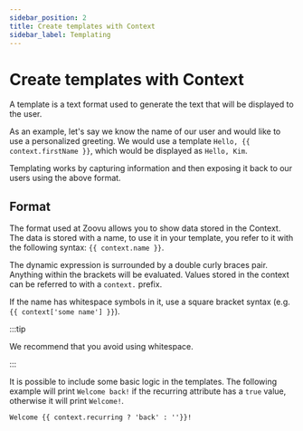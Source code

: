 ```yaml
---
sidebar_position: 2
title: Create templates with Context
sidebar_label: Templating
---
```


# Create templates with Context

A template is a text format used to generate the text that will be displayed to the user.

As an example, let's say we know the name of our user and would like to use a personalized greeting. We would use a template `Hello, {{ context.firstName }}`, which would be displayed as `Hello, Kim`.

Templating works by capturing information and then exposing it back to our users using the above format.

## Format

The format used at Zoovu allows you to show data stored in the Context. The data is stored with a name, to use it in your template, you refer to it with the following syntax: `{{ context.name }}`.

The dynamic expression is surrounded by a double curly braces pair. Anything within the brackets will be evaluated. Values stored in the context can be referred to with a `context.` prefix.

If the name has whitespace symbols in it, use a square bracket syntax (e.g. `{{ context['some name'] }}`).

:::tip

We recommend that you avoid using whitespace.

:::

It is possible to include some basic logic in the templates. The following example will print `Welcome back!` if the recurring attribute has a `true` value, otherwise it will print `Welcome!`.

```
Welcome {{ context.recurring ? 'back' : ''}}!
```